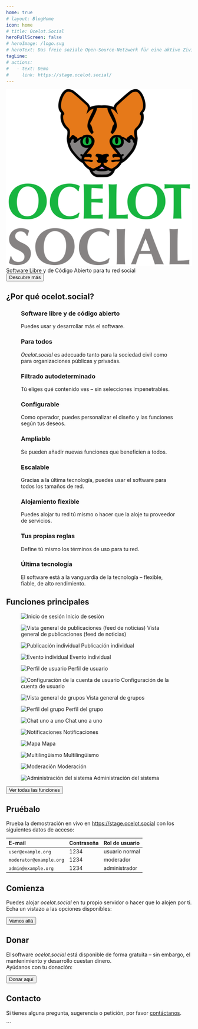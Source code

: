 ```yaml
---
home: true
# layout: BlogHome
icon: home
# title: Ocelot.Social
heroFullScreen: false
# heroImage: /logo.svg
# heroText: Das freie soziale Open-Source-Netzwerk für eine aktive Zivilgesellschaft.
tagLine: 
# actions:
#   - text: Demo
#     link: https://stage.ocelot.social/
---
```


<!-- markdownlint-disable no-inline-html first-line-heading -->
<div class="hero-container">
  <div class="hero-container-inner">
    <div class="hero-container-content">
      <img id="logo" src="/logo.svg" alt="ocelot.social" />
      <div id="slogan-container">
        <span id="slogan-1" class="slogan">Software Libre y de Código Abierto</span>
        <span id="slogan-2" class="slogan">para tu red social</span>
      </div>
      <a href="#benefits">
        <Button class="hero-button">
          Descubre más
        </Button>
      </a>
    </div>
  </div>
</div>

<h2 id="benefits" class="large-header">¿Por qué ocelot.social?</h2>

<div class="benefits-grid center">
  <figure>
    <HopeIcon icon="fa-solid fa-face-smile" />
    <figcapture>
      <h3>Software libre y de código abierto</h3>
      Puedes usar y desarrollar más el software.
    </figcapture>
  </figure>
  <figure>
    <HopeIcon icon="fa-solid fa-people-group" />
    <figcapture>
      <h3>Para todos</h3>
      <i>Ocelot.social</i> es adecuado tanto para la sociedad civil como para organizaciones públicas y privadas.
    </figcapture>
  </figure>
  <figure>
    <HopeIcon icon="fa-solid fa-filter" />
    <figcapture>
      <h3>Filtrado autodeterminado</h3>
      Tú eliges qué contenido ves – sin selecciones impenetrables.
    </figcapture>
  </figure>
  <figure>
    <HopeIcon icon="fa-solid fa-gears" />
    <figcapture>
      <h3>Configurable</h3>
      Como operador, puedes personalizar el diseño y las funciones según tus deseos.
    </figcapture>
  </figure>
  <figure>
    <HopeIcon icon="fa-solid fa-code" />
    <figcapture>
      <h3>Ampliable</h3>
      Se pueden añadir nuevas funciones que beneficien a todos.
    </figcapture>
  </figure>
  <figure>
    <HopeIcon icon="fa-solid fa-up-right-and-down-left-from-center" />
    <figcapture>
      <h3>Escalable</h3>
      Gracias a la última tecnología, puedes usar el software para todos los tamaños de red.
    </figcapture>
  </figure>
  <figure>
    <HopeIcon icon="home" />
    <figcapture>
      <h3>Alojamiento flexible</h3>
      Puedes alojar tu red tú mismo o hacer que la aloje tu proveedor de servicios.
    </figcapture>
  </figure>
  <figure>
    <HopeIcon icon="fa-solid fa-scale-balanced" />
    <figcapture>
      <h3>Tus propias reglas</h3>
      Define tú mismo los términos de uso para tu red.
    </figcapture>
  </figure>
  <figure>
    <HopeIcon icon="fa-solid fa-shuttle-space" />
    <figcapture>
      <h3>Última tecnología</h3>
      El software está a la vanguardia de la tecnología – flexible, fiable, de alto rendimiento.
    </figcapture>
  </figure>
</div>

<h2 id="feature-headline" class="large-header">Funciones principales</h2>

<div class="image-grid center">
  <figure>
    <img src="../de/assets/login.png" alt="Inicio de sesión" />
    <figcapture>
      Inicio de sesión
    </figcapture>
  </figure>
  <figure>
    <img src="../de/assets/newsfeed.png" alt="Vista general de publicaciones (feed de noticias)" />
    <figcapture>
      Vista general de publicaciones (feed de noticias)
    </figcapture>
  </figure>
  <figure>
    <img src="../de/assets/single-post.png" alt="Publicación individual" />
    <figcapture>
      Publicación individual
    </figcapture>
  </figure>
  <figure>
    <img src="../de/assets/single-event.png" alt="Evento individual" />
    <figcapture>
      Evento individual
    </figcapture>
  </figure>
  <figure>
    <img src="../de/assets/user-profile.png" alt="Perfil de usuario" />
    <figcapture>
      Perfil de usuario
    </figcapture>
  </figure>
  <figure>
    <img src="../de/assets/user-settings.png" alt="Configuración de la cuenta de usuario" />
    <figcapture>
      Configuración de la cuenta de usuario
    </figcapture>
  </figure>
  <figure>
    <img src="../de/assets/group-list.png" alt="Vista general de grupos" />
    <figcapture>
      Vista general de grupos
    </figcapture>
  </figure>
  <figure>
    <img src="../de/assets/group-profile.png" alt="Perfil del grupo" />
    <figcapture>
      Perfil del grupo
    </figcapture>
  </figure>
  <figure>
    <img src="../de/assets/1-to-1-chat.png" alt="Chat uno a uno" />
    <figcapture>
      Chat uno a uno
    </figcapture>
  </figure>
  <figure>
    <img src="../de/assets/notifications.png" alt="Notificaciones" />
    <figcapture>
      Notificaciones
    </figcapture>
  </figure>
  <figure>
    <img src="../de/assets/map.png" alt="Mapa" />
    <figcapture>
      Mapa
    </figcapture>
  </figure>
  <figure>
    <img src="../de/assets/language-selection.png" alt="Multilingüismo" />
    <figcapture>
      Multilingüismo
    </figcapture>
  </figure>
  <figure>
    <img src="../de/assets/moderation.png" alt="Moderación" />
    <figcapture>
      Moderación
    </figcapture>
  </figure>
  <figure>
    <img src="../de/assets/system-administration.png" alt="Administración del sistema" />
    <figcapture>
      Administración del sistema
    </figcapture>
  </figure>
</div>

<div class="all-features">
  <a id="hero-button" href="/es/features/">
    <Button>
      Ver todas las funciones
    </Button>
  </a>
</div>

<h2 class="large-header">Pruébalo</h2>

<!--
| E-Mail                  | Passwort | Benutzerrolle   |
| :---                    | :---     | :---            |
| `user@example.org`      | 1234     | normaler Nutzer |
| `moderator@example.org` | 1234     | Moderator       |
| `admin@example.org`     | 1234     | Administrator   |
-->

<div class="center">
  <p>
    Prueba la demostración en vivo en
    <a href="https://stage.ocelot.social" target="_blank">https://stage.ocelot.social</a>
    con los siguientes datos de acceso:
  </p>

  <table>
    <thead>
      <tr>
        <th style="text-align:left;">E-mail</th>
        <th style="text-align:left;">Contraseña</th>
        <th style="text-align:left;">Rol de usuario</th>
      </tr>
    </thead>
    <tbody>
      <tr>
        <td style="text-align:left;"><code>user@example.org</code></td>
        <td style="text-align:left;">1234

</td>
        <td style="text-align:left;">usuario normal</td>
      </tr>
      <tr>
        <td style="text-align:left;"><code>moderator@example.org</code></td>
        <td style="text-align:left;">1234</td>
        <td style="text-align:left;">moderador</td>
      </tr>
      <tr>
        <td style="text-align:left;"><code>admin@example.org</code></td>
        <td style="text-align:left;">1234</td>
        <td style="text-align:left;">administrador</td>
      </tr>
    </tbody>
  </table>
</div>

<h2 class="large-header">Comienza</h2>

<div class="center">
  <p>
    Puedes alojar <i>ocelot.social</i> en tu propio servidor o hacer que lo alojen por ti.<br>
    Echa un vistazo a las opciones disponibles:
  </p>
  <a id="hero-button" href="/es/get-started/">
    <Button>
      Vamos allá
    </Button>
  </a>
</div>

<!-- ## Testimonials

XXX -->

<h2 class="large-header">Donar</h2>

<div class="center">
  <p>
    El software <i>ocelot.social</i> está disponible de forma gratuita – sin embargo, el mantenimiento y desarrollo cuestan dinero.<br>
    Ayúdanos con tu donación:
  </p>
  <a href="/es/donate/">
    <Button class="donate-button">
      Donar aquí
    </Button>
  </a>
</div>

<h2 class="large-header">Contacto</h2>

<div class="center">
  <p>
    Si tienes alguna pregunta, sugerencia o petición, por favor <a href="/es/contact/">contáctanos</a>.
  </p>
</div>
```